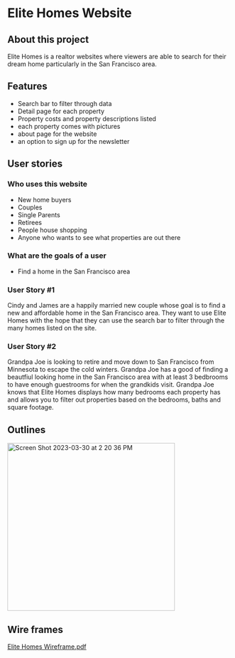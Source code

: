 # Elite Homes Website

## About this project
Elite Homes is a realtor websites where viewers are able to search for their dream home particularly in the San Francisco area. 

## Features
- Search bar to filter through data
- Detail page for each property
- Property costs and property descriptions listed
- each property comes with pictures
- about page for the website
- an option to sign up for the newsletter

## User stories

### Who uses this website
- New home buyers
- Couples
- Single Parents
- Retirees
- People house shopping
- Anyone who wants to see what properties are out there

### What are the goals of a user
- Find a home in the San Francisco area

### User Story #1
Cindy and James are a happily married new couple whose goal is to find a new and affordable home in the San Francisco area. They want to use Elite Homes with the hope that they can use the search bar to filter through the many homes listed on the site. 

### User Story #2
Grandpa Joe is looking to retire and move down to San Francisco from Minnesota to escape the cold winters. Grandpa Joe has a good of finding a beautfiul looking home in the San Francisco area with at least 3 bedbrooms to have enough guestrooms for when the grandkids visit. Grandpa Joe knows that Elite Homes displays how many bedrooms each property has and allows you to filter out properties based on the bedrooms, baths and square footage.



## Outlines
<img width="377" alt="Screen Shot 2023-03-30 at 2 20 36 PM" src="https://user-images.githubusercontent.com/93098869/228928894-7a97e387-0ed0-42be-8908-2b2139e5fbed.png">


## Wire frames
[Elite Homes Wireframe.pdf](https://github.com/lougoncharenko/react-sfpopos-application/files/11150597/Elite.Homes.Wireframe.pdf)

